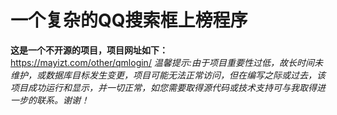 # 一个复杂的QQ搜索框上榜程序
**这是一个不开源的项目，项目网址如下：**  
https://mayizt.com/other/qmlogin/
*温馨提示:由于项目重要性过低，故长时间未维护，或数据库目标发生变更，项目可能无法正常访问，但在编写之际或过去，该项目成功运行和显示，并一切正常，如您需要取得源代码或技术支持可与我取得进一步的联系。谢谢！*  
